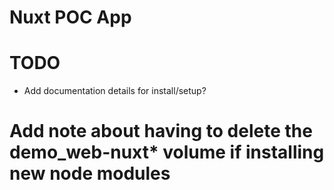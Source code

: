 # Nuxt POC App

# TODO
- Add documentation details for install/setup?

# Add note about having to delete the demo_web-nuxt* volume if installing new node modules
